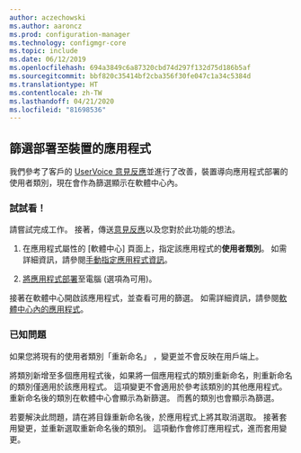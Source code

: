 ```yaml
---
author: aczechowski
ms.author: aaroncz
ms.prod: configuration-manager
ms.technology: configmgr-core
ms.topic: include
ms.date: 06/12/2019
ms.openlocfilehash: 694a3849c6a87320cbd74d297f132d75d186b5af
ms.sourcegitcommit: bbf820c35414bf2cba356f30fe047c1a34c5384d
ms.translationtype: HT
ms.contentlocale: zh-TW
ms.lasthandoff: 04/21/2020
ms.locfileid: "81698536"
---
```

## <a name="filter-applications-deployed-to-devices"></a><a name="bkmk_appcategory"></a>篩選部署至裝置的應用程式

<!--4451056-->

我們參考了客戶的 [UserVoice 意見反應](https://configurationmanager.uservoice.com/forums/300492-ideas/suggestions/13252563-software-center-add-categories-to-maching-targett)並進行了改善，裝置導向應用程式部署的使用者類別，現在會作為篩選顯示在軟體中心內。

### <a name="try-it-out"></a>試試看！

請嘗試完成工作。 接著，傳送[意見反應](../../../../understand/find-help.md#product-feedback)以及您對於此功能的想法。

1. 在應用程式屬性的 [軟體中心]  頁面上，指定該應用程式的**使用者類別**。 如需詳細資訊，請參閱[手動指定應用程式資訊](../../../../../apps/deploy-use/create-applications.md#bkmk_manual-app)。

1. [將應用程式部署](../../../../../apps/deploy-use/deploy-applications.md)至電腦 (選項為可用)。

接著在軟體中心開啟該應用程式，並查看可用的篩選。 如需詳細資訊，請參閱[軟體中心內的應用程式](../../../../understand/software-center.md#applications)。

### <a name="known-issue"></a>已知問題

<!-- 4726793 -->

如果您將現有的使用者類別「重新命名」  ，變更並不會反映在用戶端上。

將類別新增至多個應用程式後，如果將一個應用程式的類別重新命名，則重新命名的類別僅適用於該應用程式。 這項變更不會適用於參考該類別的其他應用程式。 重新命名後的類別在軟體中心會顯示為新篩選。 而舊的類別也會顯示為篩選。

若要解決此問題，請在將目錄重新命名後，於應用程式上將其取消選取。 接著套用變更，並重新選取重新命名後的類別。 這項動作會修訂應用程式，進而套用變更。
